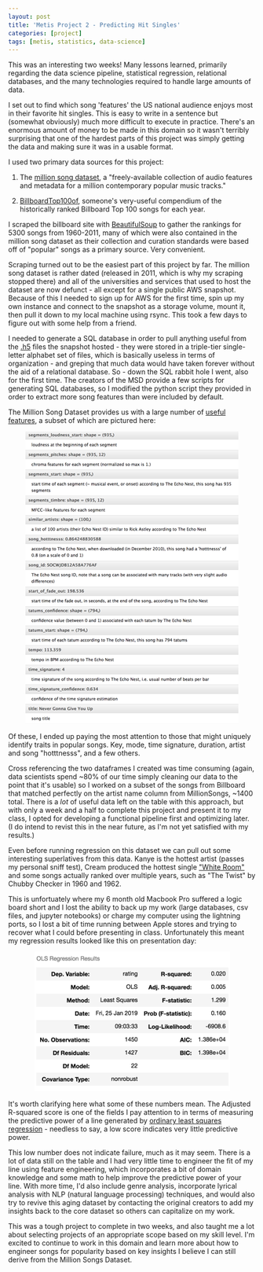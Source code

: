```yaml
---
layout: post
title: 'Metis Project 2 - Predicting Hit Singles'
categories: [project]
tags: [metis, statistics, data-science]
---
```


This was an interesting two weeks! Many lessons learned, primarily regarding the data science pipeline, statistical regression, relational databases, and the many technologies required to handle large amounts of data.

I set out to find which song 'features' the US national audience enjoys most in their favorite hit singles. This is easy to write in a sentence but (somewhat obviously) much more difficult to execute in practice. There's an enormous amount of money to be made in this domain so it wasn't terribly surprising that one of the hardest parts of this project was simply getting the data and making sure it was in a usable format.

I used two primary data sources for this project:

1. The [million song dataset](https://labrosa.ee.columbia.edu/millionsong/), a "freely-available collection of audio features and metadata for a million contemporary popular music tracks." 

2. [BillboardTop100of](http://billboardtop100of.com/), someone's very-useful compendium of the historically ranked Billboard Top 100 songs for each year. 

I scraped the billboard site with [BeautifulSoup](https://www.crummy.com/software/BeautifulSoup/) to gather the rankings for 5300 songs from 1960-2011, many of which were also contained in the million song dataset as their collection and curation standards were based off of "popular" songs as a primary source. Very convenient.

Scraping turned out to be the easiest part of this project by far. The million song dataset is rather dated (released in 2011, which is why my scraping stopped there) and all of the universities and services that used to host the dataset are now defunct - all except for a single public AWS snapshot. Because of this I needed to sign up for AWS for the first time, spin up my own instance and connect to the snapshot as a storage volume, mount it, then pull it down to my local machine using rsync. This took a few days to figure out with some help from a friend. 

I needed to generate a SQL database in order to pull anything useful from the [.h5](https://en.wikipedia.org/wiki/Hierarchical_Data_Format) files the snapshot hosted - they were stored in a triple-tier single-letter alphabet set of files, which is basically useless in terms of organization - and greping that much data would have taken forever without the aid of a relational database. So - down the SQL rabbit hole I went, also for the first time. The creators of the MSD provide a few scripts for generating SQL databases, so I modified the python script they provided in order to extract more song features than were included by default. 

The Million Song Dataset provides us with a large number of [useful features](https://labrosa.ee.columbia.edu/millionsong/pages/example-track-description), a subset of which are pictured here:

<p align="center">
<img src="/assets/images/2019/1/example_song_desc.png">
</p>

Of these, I ended up paying the most attention to those that might uniquely identify traits in popular songs. Key, mode, time signature, duration, artist and song "hotttnesss", and a few others.

Cross referencing the two dataframes I created was time consuming (again, data scientists spend ~80% of our time simply cleaning our data to the point that it's usable) so I worked on a subset of the songs from Billboard that matched perfectly on the artist name column from MillionSongs, ~1400 total. There is a *lot* of useful data left on the table with this approach, but with only a week and a half to complete this project and present it to my class, I opted for developing a functional pipeline first and optimizing later. (I do intend to revist this in the near future, as I'm not yet satisfied with my results.)

Even before running regression on this dataset we can pull out some interesting superlatives from this data. Kanye is the hottest artist (passes my personal sniff test), Cream produced the hottest single ["White Room"](https://www.youtube.com/watch?v=VR90gQ-SIaY) and some songs actually ranked over multiple years, such as "The Twist" by Chubby Checker in 1960 and 1962.

This is unfortuately where my 6 month old Macbook Pro suffered a logic board short and I lost the ability to back up my work (large databases, csv files, and jupyter notebooks) or charge my computer using the lightning ports, so I lost a bit of time running between Apple stores and trying to recover what I could before presenting in class. Unfortunately this meant my regression results looked like this on presentation day:

<p align="center">
<img src="/assets/images/2019/1/regression_on_df.png">
</p>

It's worth clarifying here what some of these numbers mean. The Adjusted R-squared score is one of the fields I pay attention to in terms of measuring the predictive power of a line generated by [ordinary least squares regression](https://en.wikipedia.org/wiki/Ordinary_least_squares) - needless to say, a low score indicates very little predictive power. 

This low number does not indicate failure, much as it may seem. There is a lot of data still on the table and I had very little time to engineer the fit of my line using feature engineering, which incorporates a bit of domain knowledge and some math to help improve the predictive power of your line. With more time, I'd also include genre analysis, incorporate lyrical analysis with NLP (natural language processing) techniques, and would also try to revive this aging dataset by contacting the original creators to add my insights back to the core dataset so others can capitalize on my work. 

This was a tough project to complete in two weeks, and also taught me a lot about selecting projects of an appropriate scope based on my skill level. I'm excited to continue to work in this domain and learn more about how to engineer songs for popularity based on key insights I believe I can still derive from the Million Songs Dataset.